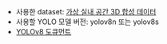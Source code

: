 - 사용한 dataset: [가상 실내 공간 3D 합성 데이터](https://www.aihub.or.kr/aihubdata/data/view.do?dataSetSn=71765)
- 사용할 YOLO 모델 버전: yolov8n 또는 yolov8s
- [YOLOv8 도큐먼트](https://docs.ultralytics.com/ko/models/yolov8/#overview)
